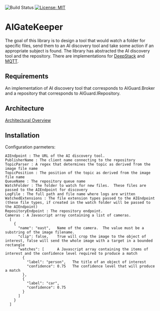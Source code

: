 ![Build Status](https://github.com/johnhinz/AIGatekeeper/workflows/.NET%20Core/badge.svg?branch=master) [![License: MIT](https://img.shields.io/badge/License-MIT-green.svg)](https://github.com/johnhinz/AIGatekeeper/blob/master/LICENSE)

# AIGateKeeper

The goal of this library is to design a tool that would watch a folder for specific files, send them to an AI discovery tool and take some action if an appropriate subject is found.
The library has abstracted the AI discovery tool and the repository.  There are implementations for [DeepStack](https://deepstack.cc/)  and [MQTT](https://github.com/chkr1011/MQTTnet).

## Requirements
An implementation of AI discovery tool that corresponds to AIGuard.Broker and a repository that corresponds to AIGuard.IRepository.

## Architecture
[Architectural Overview](http://www.plantuml.com/plantuml/png/jLLBRzim3BxhLn3UPJkiimSayOeqQDUjm0ujYhZ03aaFWaKxGcqf49MbsT3_FigF8bvpo66n0GUW-3r8YSebUUdyfgxUQtLnROt7P_z1UEqhX1yUQ_Y67dDl7No4R4SXqcK9GK_QhAMJDVmH0BIIocwrAQ6G5I57f7DsUyFPcVwDaCGSKbZ8JUKV67zLwTBKQ3pa_477gridrp-ryYlu78ViMZxV8f4iiME8nOjOQON0HXnQlrlZdWl7HgKfAvnEaz5irhZwAlEdqjcDKTUsuYhUgURXbM2iYyND4xAjK-Yww9UhyBBYGOMJ2unFBJ0vjK1wQe4a_eyAhxmGNOH9e4sDRcccn4Vld9KMz-Z8ciVffn2PHT2U0Kam6c9lDF-six8FpspXjzBrIptFqYnDPZSkHoZOZsh6JRDy44WwXUGVYS5a7Y4IkCOjrVWGawRS_aAtEzBl7MwXu2e9AColj-1N2Afd0MeGJG5nLq0ybBspNXSwbqsbHnQGjbJfa6cEQqkQsx0xacRIqan4CeAp1P-AD2wAnxCPUuHpY6wj2MomjulDnfY-vaYC3-7cI7on4TZYRIC4fmmWuu2ubqIGXykKUzYsi-zaVmW0JQaDzfMbiyNyU_RmMiqRtadWRRQKRUXmgo8nTnYCIAJ3t578pT0e0hEt6y53tft-I4o6c3HW8d79AFxB-0i0)

## Installation
Configuration parmeters:
```
AIEndpoint : The URL of the AI discovery tool.
PublisherName : The client name connecting to the repository
TopicParser : A regex that determines the topic as derived from the image file name
TopicPosition : The position of the topic as derived from the image file name
QueueName : The repository queue name
WatchFolder : The folder to watch for new files.  These files are passed to the AIEndpoint for discovery
LogFile : The full path and file name where logs are written
WatchedExtensions : The file extension types passed to the AIEndpoint (these file types, if created in the watch folder will be passed to the AIEndpoint)
RepositoryEndpoint : The repository endpoint.
Cameras : A Javascript array containing a list of cameras.
  [ 
    {
      "name": "east",   Name of the camera.  The value must be a substring of the image filename.
      "clip": false,    True will crop the image to the object of interest, false will send the whole image with a target in a bounded rectangle
      "watches": [      A Javascript array containing the items of interest and the confidence level required to produce a match
        {
          "label": "person",   The title of an object of interest
          "confidence": 0.75   The confidence level that will produce a match
        },
        {
          "label": "car",   
          "confidence": 0.75   
        }
      ]
    }
  ]
```